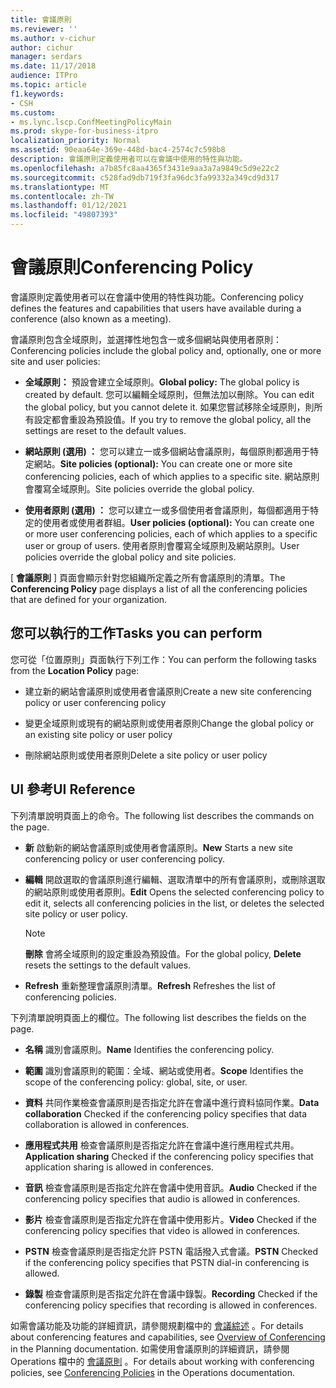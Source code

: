 ```yaml
---
title: 會議原則
ms.reviewer: ''
ms.author: v-cichur
author: cichur
manager: serdars
ms.date: 11/17/2018
audience: ITPro
ms.topic: article
f1.keywords:
- CSH
ms.custom:
- ms.lync.lscp.ConfMeetingPolicyMain
ms.prod: skype-for-business-itpro
localization_priority: Normal
ms.assetid: 90eaa64e-369e-448d-bac4-2574c7c598b8
description: 會議原則定義使用者可以在會議中使用的特性與功能。
ms.openlocfilehash: a7b85fc8aa4365f3431e9aa3a7a9849c5d9e22c2
ms.sourcegitcommit: c528fad9db719f3fa96dc3fa99332a349cd9d317
ms.translationtype: MT
ms.contentlocale: zh-TW
ms.lasthandoff: 01/12/2021
ms.locfileid: "49807393"
---
```

# <a name="conferencing-policy"></a><span data-ttu-id="ed380-103">會議原則</span><span class="sxs-lookup"><span data-stu-id="ed380-103">Conferencing Policy</span></span>

<span data-ttu-id="ed380-104">會議原則定義使用者可以在會議中使用的特性與功能。</span><span class="sxs-lookup"><span data-stu-id="ed380-104">Conferencing policy defines the features and capabilities that users have available during a conference (also known as a meeting).</span></span>

<span data-ttu-id="ed380-105">會議原則包含全域原則，並選擇性地包含一或多個網站與使用者原則：</span><span class="sxs-lookup"><span data-stu-id="ed380-105">Conferencing policies include the global policy and, optionally, one or more site and user policies:</span></span>

- <span data-ttu-id="ed380-106">**全域原則：** 預設會建立全域原則。</span><span class="sxs-lookup"><span data-stu-id="ed380-106">**Global policy:** The global policy is created by default.</span></span> <span data-ttu-id="ed380-107">您可以編輯全域原則，但無法加以刪除。</span><span class="sxs-lookup"><span data-stu-id="ed380-107">You can edit the global policy, but you cannot delete it.</span></span> <span data-ttu-id="ed380-108">如果您嘗試移除全域原則，則所有設定都會重設為預設值。</span><span class="sxs-lookup"><span data-stu-id="ed380-108">If you try to remove the global policy, all the settings are reset to the default values.</span></span>

- <span data-ttu-id="ed380-109">**網站原則 (選用) ：** 您可以建立一或多個網站會議原則，每個原則都適用于特定網站。</span><span class="sxs-lookup"><span data-stu-id="ed380-109">**Site policies (optional):** You can create one or more site conferencing policies, each of which applies to a specific site.</span></span> <span data-ttu-id="ed380-110">網站原則會覆寫全域原則。</span><span class="sxs-lookup"><span data-stu-id="ed380-110">Site policies override the global policy.</span></span>

- <span data-ttu-id="ed380-111">**使用者原則 (選用) ：** 您可以建立一或多個使用者會議原則，每個都適用于特定的使用者或使用者群組。</span><span class="sxs-lookup"><span data-stu-id="ed380-111">**User policies (optional):** You can create one or more user conferencing policies, each of which applies to a specific user or group of users.</span></span> <span data-ttu-id="ed380-112">使用者原則會覆寫全域原則及網站原則。</span><span class="sxs-lookup"><span data-stu-id="ed380-112">User policies override the global policy and site policies.</span></span>

<span data-ttu-id="ed380-113">[ **會議原則** ] 頁面會顯示針對您組織所定義之所有會議原則的清單。</span><span class="sxs-lookup"><span data-stu-id="ed380-113">The **Conferencing Policy** page displays a list of all the conferencing policies that are defined for your organization.</span></span>

## <a name="tasks-you-can-perform"></a><span data-ttu-id="ed380-114">您可以執行的工作</span><span class="sxs-lookup"><span data-stu-id="ed380-114">Tasks you can perform</span></span>

<span data-ttu-id="ed380-115">您可從「位置原則」頁面執行下列工作：</span><span class="sxs-lookup"><span data-stu-id="ed380-115">You can perform the following tasks from the **Location Policy** page:</span></span>

- <span data-ttu-id="ed380-116">建立新的網站會議原則或使用者會議原則</span><span class="sxs-lookup"><span data-stu-id="ed380-116">Create a new site conferencing policy or user conferencing policy</span></span>

- <span data-ttu-id="ed380-117">變更全域原則或現有的網站原則或使用者原則</span><span class="sxs-lookup"><span data-stu-id="ed380-117">Change the global policy or an existing site policy or user policy</span></span>

- <span data-ttu-id="ed380-118">刪除網站原則或使用者原則</span><span class="sxs-lookup"><span data-stu-id="ed380-118">Delete a site policy or user policy</span></span>

## <a name="ui-reference"></a><span data-ttu-id="ed380-119">UI 參考</span><span class="sxs-lookup"><span data-stu-id="ed380-119">UI Reference</span></span>

<span data-ttu-id="ed380-120">下列清單說明頁面上的命令。</span><span class="sxs-lookup"><span data-stu-id="ed380-120">The following list describes the commands on the page.</span></span>

- <span data-ttu-id="ed380-121">**新** 啟動新的網站會議原則或使用者會議原則。</span><span class="sxs-lookup"><span data-stu-id="ed380-121">**New** Starts a new site conferencing policy or user conferencing policy.</span></span>

- <span data-ttu-id="ed380-122">**編輯** 開啟選取的會議原則進行編輯、選取清單中的所有會議原則，或刪除選取的網站原則或使用者原則。</span><span class="sxs-lookup"><span data-stu-id="ed380-122">**Edit** Opens the selected conferencing policy to edit it, selects all conferencing policies in the list, or deletes the selected site policy or user policy.</span></span>

    > [!NOTE]
    > <span data-ttu-id="ed380-123">**刪除** 會將全域原則的設定重設為預設值。</span><span class="sxs-lookup"><span data-stu-id="ed380-123">For the global policy, **Delete** resets the settings to the default values.</span></span>

- <span data-ttu-id="ed380-124">**Refresh** 重新整理會議原則清單。</span><span class="sxs-lookup"><span data-stu-id="ed380-124">**Refresh** Refreshes the list of conferencing policies.</span></span>

<span data-ttu-id="ed380-125">下列清單說明頁面上的欄位。</span><span class="sxs-lookup"><span data-stu-id="ed380-125">The following list describes the fields on the page.</span></span>

- <span data-ttu-id="ed380-126">**名稱** 識別會議原則。</span><span class="sxs-lookup"><span data-stu-id="ed380-126">**Name** Identifies the conferencing policy.</span></span>

- <span data-ttu-id="ed380-127">**範圍** 識別會議原則的範圍：全域、網站或使用者。</span><span class="sxs-lookup"><span data-stu-id="ed380-127">**Scope** Identifies the scope of the conferencing policy: global, site, or user.</span></span>

- <span data-ttu-id="ed380-128">**資料** 共同作業檢查會議原則是否指定允許在會議中進行資料協同作業。</span><span class="sxs-lookup"><span data-stu-id="ed380-128">**Data collaboration** Checked if the conferencing policy specifies that data collaboration is allowed in conferences.</span></span>

- <span data-ttu-id="ed380-129">**應用程式共用** 檢查會議原則是否指定允許在會議中進行應用程式共用。</span><span class="sxs-lookup"><span data-stu-id="ed380-129">**Application sharing** Checked if the conferencing policy specifies that application sharing is allowed in conferences.</span></span>

- <span data-ttu-id="ed380-130">**音訊** 檢查會議原則是否指定允許在會議中使用音訊。</span><span class="sxs-lookup"><span data-stu-id="ed380-130">**Audio** Checked if the conferencing policy specifies that audio is allowed in conferences.</span></span>

- <span data-ttu-id="ed380-131">**影片** 檢查會議原則是否指定允許在會議中使用影片。</span><span class="sxs-lookup"><span data-stu-id="ed380-131">**Video** Checked if the conferencing policy specifies that video is allowed in conferences.</span></span>

- <span data-ttu-id="ed380-132">**PSTN** 檢查會議原則是否指定允許 PSTN 電話撥入式會議。</span><span class="sxs-lookup"><span data-stu-id="ed380-132">**PSTN** Checked if the conferencing policy specifies that PSTN dial-in conferencing is allowed.</span></span>

- <span data-ttu-id="ed380-133">**錄製** 檢查會議原則是否指定允許在會議中錄製。</span><span class="sxs-lookup"><span data-stu-id="ed380-133">**Recording** Checked if the conferencing policy specifies that recording is allowed in conferences.</span></span>

<span data-ttu-id="ed380-134">如需會議功能及功能的詳細資訊，請參閱規劃檔中的 [會議綜述](https://technet.microsoft.com/library/5bb90e69-3d4f-4d59-a1ee-2550de84439f.aspx) 。</span><span class="sxs-lookup"><span data-stu-id="ed380-134">For details about conferencing features and capabilities, see [Overview of Conferencing](https://technet.microsoft.com/library/5bb90e69-3d4f-4d59-a1ee-2550de84439f.aspx) in the Planning documentation.</span></span> <span data-ttu-id="ed380-135">如需使用會議原則的詳細資訊，請參閱 Operations 檔中的 [會議原則](https://technet.microsoft.com/library/8f92eb7c-ee66-4df6-a726-4bff93b122cb.aspx) 。</span><span class="sxs-lookup"><span data-stu-id="ed380-135">For details about working with conferencing policies, see [Conferencing Policies](https://technet.microsoft.com/library/8f92eb7c-ee66-4df6-a726-4bff93b122cb.aspx) in the Operations documentation.</span></span>


